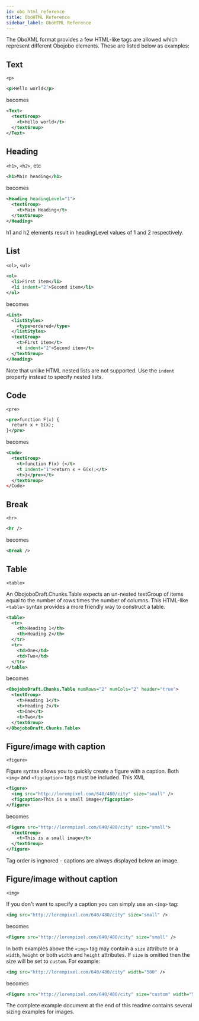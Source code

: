 ```yaml
---
id: obo_html_reference
title: OboHTML Reference
sidebar_label: OboHTML Reference
---
```


The OboXML format provides a few HTML-like tags are allowed which represent different Obojobo elements. These are listed below as examples:

## Text

`<p>`

```xml
<p>Hello world</p>
```

becomes

```xml
<Text>
  <textGroup>
    <t>Hello world</t>
  </textGroup>
</Text>
```

## Heading

`<h1>`, `<h2>`, etc

```xml
<h1>Main heading</h1>
```

becomes

```xml
<Heading headingLevel="1">
  <textGroup>
    <t>Main Heading</t>
  </textGroup>
</Heading>
```

h1 and h2 elements result in headingLevel values of 1 and 2 respectively.

## List

`<ol>`, `<ul>`

```xml
<ol>
  <li>First item</li>
  <li indent="2">Second item</li>
</ol>
```

becomes

```xml
<List>
  <listStyles>
    <type>ordered</type>
  </listStyles>
  <textGroup>
    <t>First item</t>
    <t indent="2">Second item</t>
  </textGroup>
</Heading>
```

Note that unlike HTML nested lists are not supported. Use the `indent` property instead to specify nested lists.

## Code

`<pre>`

```xml
<pre>function F(x) {
  return x + G(x);
}</pre>
```

becomes

```xml
<Code>
  <textGroup>
    <t>function F(x) {</t>
    <t indent="1">return x + G(x);</t>
    <t>}</pre></t>
  </textGroup>
</Code>
```

## Break

`<hr>`

```xml
<hr />
```

becomes

```xml
<Break />
```

## Table

`<table>`

An ObojoboDraft.Chunks.Table expects an un-nested textGroup of items equal to the number of rows times the number of columns. This HTML-like `<table>` syntax provides a more friendly way to construct a table.

```xml
<table>
  <tr>
    <th>Heading 1</th>
    <th>Heading 2</th>
  </tr>
  <tr>
    <td>One</td>
    <td>Two</td>
  </tr>
</table>
```

becomes

```xml
<ObojoboDraft.Chunks.Table numRows="2" numCols="2" header="true">
  <textGroup>
    <t>Heading 1</t>
    <t>Heading 2</t>
    <t>One</t>
    <t>Two</t>
  </textGroup>
</ObojoboDraft.Chunks.Table>
```

## Figure/image with caption

`<figure>`

Figure syntax allows you to quickly create a figure with a caption. Both `<img>` and `<figcaption>` tags must be included. This XML

```xml
<figure>
  <img src="http://lorempixel.com/640/480/city" size="small" />
  <figcaption>This is a small image</figcaption>
</figure>
```

becomes

```xml
<Figure src="http://lorempixel.com/640/480/city" size="small">
  <textGroup>
    <t>This is a small image</t>
  </textGroup>
</Figure>
```

Tag order is ingnored - captions are always displayed below an image.

## Figure/image without caption

`<img>`

If you don't want to specify a caption you can simply use an `<img>` tag:

```xml
<img src="http://lorempixel.com/640/480/city" size="small" />
```

becomes

```xml
<Figure src="http://lorempixel.com/640/480/city" size="small" />
```

In both examples above the `<img>` tag may contain a `size` attribute or a `width`, `height` or both `width` and `height` attributes. If `size` is omitted then the size will be set to `custom`. For example:

```xml
<img src="http://lorempixel.com/640/480/city" width="500" />
```

becomes

```xml
<Figure src="http://lorempixel.com/640/480/city" size="custom" width="500" />
```

The complete example document at the end of this readme contains several sizing examples for images.
